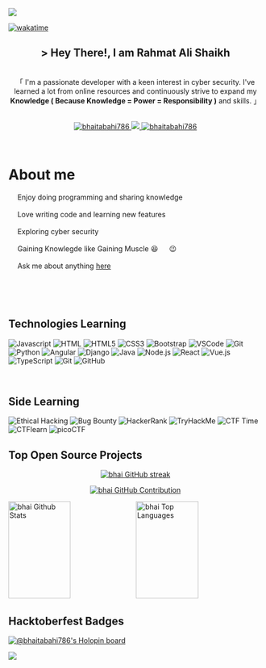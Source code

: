 
[![](https://visitcount.itsvg.in/api?id=bhaitabahi786&label=Profile%20Views&color=8&icon=8&pretty=true)](https://visitcount.itsvg.in)

[![wakatime](https://wakatime.com/badge/user/eebb3dd8-d9b2-40de-9b88-6fd6cac99dbc.svg)](https://wakatime.com/@eebb3dd8-d9b2-40de-9b88-6fd6cac99dbc)

<!-- Intro  -->
<h2 align="center">
                <span> &gt; Hey There!, I am
                                <b>Rahmat Ali Shaikh</b>
                </span>
</h2>


<p align="center"> 
    <span >
        <br>
        「 I'm a passionate developer with a keen interest in cyber security. I've learned a lot from online resources and continuously strive to expand my <b> Knowledge ( Because Knowledge = Power = Responsibility )</b> and skills. 」
        <br>
        <br>
    </span>
</p>

<p align="center">
 <a href="https://www.linkedin.com/in/rahmatalishaikh-bhaitabahi/" target="_blank">
    <img src="https://img.shields.io/badge/LinkedIn-0077B5?style=for-the-badge&logo=linkedin&logoColor=white" alt="bhaitabahi786"/>
 </a>
 <a href="https://twitter.com/bhai_tabahi_786" target="_blank">
    <img src="https://img.shields.io/badge/Twitter-1DA1F2?style=for-the-badge&logo=twitter&logoColor=white" />
 </a>
 <a href="https://instagram.com/bhai_tabahi_786" target="_blank">
    <img src="https://img.shields.io/badge/Instagram-fe4164?style=for-the-badge&logo=instagram&logoColor=white" alt="bhaitabahi786" />
 </a> 
</p>
<br />

<!-- About Section -->
 # About me
 
<p>

&emsp; Enjoy doing programming and sharing knowledge <br/><br/>
&emsp; Love writing code and learning new features<br/><br/>
&emsp; Exploring cyber security <br/><br/>
&emsp; Gaining Knowlegde like Gaining Muscle :laughing: &emsp; :wink:<br/><br/>
&emsp; Ask me about anything [here](https://github.com/bhaitabahi786/bhaitabahi786/issues)

</p>

<br/>
<br/>
<br/>

## Technologies Learning

![Javascript](https://img.shields.io/badge/Javascript-F0DB4F?style=for-the-badge&labelColor=black&logo=javascript&logoColor=F0DB4F)
![HTML](https://img.shields.io/badge/HTML5-E34F26?style=for-the-badge&logo=html5&logoColor=white)
![HTML5](https://img.shields.io/badge/HTML5-E34F26?style=for-the-badge&logo=html5&logoColor=white)
![CSS3](https://img.shields.io/badge/CSS3-1572B6?style=for-the-badge&logo=css3&logoColor=white)
![Bootstrap](https://img.shields.io/badge/Bootstrap-563D7C?style=for-the-badge&logo=bootstrap&logoColor=white)
![VSCode](https://img.shields.io/badge/Visual_Studio-0078d7?style=for-the-badge&logo=visual%20studio&logoColor=white)
![Git](https://img.shields.io/badge/Git-F05032?style=for-the-badge&logo=git&logoColor=white)
![Python](https://img.shields.io/badge/Python-3776AB?style=for-the-badge&logo=python&logoColor=white)
![Angular](https://img.shields.io/badge/Angular-DD0031?style=for-the-badge&logo=angular&logoColor=white)
![Django](https://img.shields.io/badge/Django-092E20?style=for-the-badge&logo=django&logoColor=white)
![Java](https://img.shields.io/badge/Java-007396?style=for-the-badge&logo=java&logoColor=white)
![Node.js](https://img.shields.io/badge/Node.js-43853D?style=for-the-badge&logo=node.js&logoColor=white)
![React](https://img.shields.io/badge/React-61DAFB?style=for-the-badge&logo=react&logoColor=black)
![Vue.js](https://img.shields.io/badge/Vue.js-4FC08D?style=for-the-badge&logo=vue.js&logoColor=white)
![TypeScript](https://img.shields.io/badge/TypeScript-3178C6?style=for-the-badge&logo=typescript&logoColor=white)
![Git](https://img.shields.io/badge/Git-F05032?style=for-the-badge&logo=git&logoColor=white)
![GitHub](https://img.shields.io/badge/GitHub-181717?style=for-the-badge&logo=github&logoColor=white)

<br/>
 
## Side Learning

![Ethical Hacking](https://img.shields.io/badge/Ethical_Hacking-8A2BE2?style=for-the-badge)
![Bug Bounty](https://img.shields.io/badge/Bug_Bounty-FFD700?style=for-the-badge)
![HackerRank](https://img.shields.io/badge/HackerRank-2EC866?style=for-the-badge)
![TryHackMe](https://img.shields.io/badge/TryHackMe-212121?style=for-the-badge)
![CTF Time](https://img.shields.io/badge/CTF_Time-212121?style=for-the-badge)
![CTFlearn](https://img.shields.io/badge/CTFlearn-FFA500?style=for-the-badge)
![picoCTF](https://img.shields.io/badge/picoCTF-00FFFF?style=for-the-badge)


## Top Open Source Projects

<p align="center">
    <a href="https://github.com/bhaitabahi786">
        <img src="https://github-readme-streak-stats.herokuapp.com/?user=bhaitabahi786&theme=radical&border=7F3FBF&background=0D1117" alt="bhai GitHub streak"/>
    </a>
</p>

<p align="center">
    <a href="https://github.com/bhaitabahi786">
        <img src="https://github-profile-summary-cards.vercel.app/api/cards/profile-details?username=bhaitabahi786&theme=radical" alt="bhai GitHub Contribution"/>
    </a>
</p>

<a> 
        <a href="https://github.com/bhaitabahi786"><img alt="bhai Github Stats" src="https://denvercoder1-github-readme-stats.vercel.app/api?username=bhaitabahi786&show_icons=true&count_private=true&theme=react&border_color=7F3FBF&bg_color=0D1117&title_color=F85D7F&icon_color=F8D866" height="192px" width="49.5%"/></a>
    <a href="https://github.com/bhaitabahi786"><img alt="bhai Top Languages" src="https://denvercoder1-github-readme-stats.vercel.app/api/top-langs/?username=bhaitabahi786&langs_count=8&layout=compact&theme=react&border_color=7F3FBF&bg_color=0D1117&title_color=F85D7F&icon_color=F8D866" height="192px" width="49.5%"/></a>
    <br/>
</a>
 

## Hacktoberfest Badges

[![@bhaitabahi786's Holopin board](https://holopin.me/bhaitabahi786)](https://holopin.io/@bhaitabahi786)

[![](https://visitcount.itsvg.in/api?id=bhaitabahi786&label=Profile%20Views&color=8&icon=8&pretty=true)](https://visitcount.itsvg.in)


